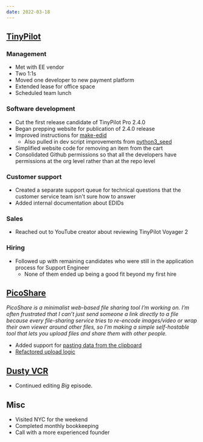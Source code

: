 ```yaml
---
date: 2022-03-18
---
```


## [TinyPilot](https://tinypilotkvm.com)

### Management

- Met with EE vendor
- Two 1:1s
- Moved one developer to new payment platform
- Extended lease for office space
- Scheduled team lunch

### Software development

- Cut the first release candidate of TinyPilot Pro 2.4.0
- Began prepping website for publication of 2.4.0 release
- Improved instructions for [make-edid](https://github.com/tiny-pilot/make-edid)
  - Also pulled in dev script improvements from [python3_seed](https://github.com/mtlynch/python3_seed)
- Simplified website code for removing an item from the cart
- Consolidated Github permissions so that all the developers have permissions at the org level rather than at the repo level

### Customer support

- Created a separate support queue for technical questions that the customer service team isn't sure how to answer
- Added internal documentation about EDIDs

### Sales

- Reached out to YouTube creator about reviewing TinyPilot Voyager 2

### Hiring

- Followed up with remaining candidates who were still in the application process for Support Engineer
  - None of them ended up being a good fit beyond my first hire

## [PicoShare](https://pico.rocks)

_PicoShare is a minimalist web-based file sharing tool I’m working on. I’m often frustrated that I can’t just send someone a link directly to a file because every file-sharing service tries to re-encode images/video or wrap their own viewer around other files, so I’m making a simple self-hostable tool that lets you upload files and share them with other people._

- Added support for [pasting data from the clipboard](https://github.com/mtlynch/picoshare/pull/59)
- [Refactored upload logic](https://github.com/mtlynch/picoshare/pull/61)

## [Dusty VCR](https://dustyvcr.com)

- Continued editing _Big_ episode.

## Misc

- Visited NYC for the weekend
- Completed monthly bookkeeping
- Call with a more experienced founder
